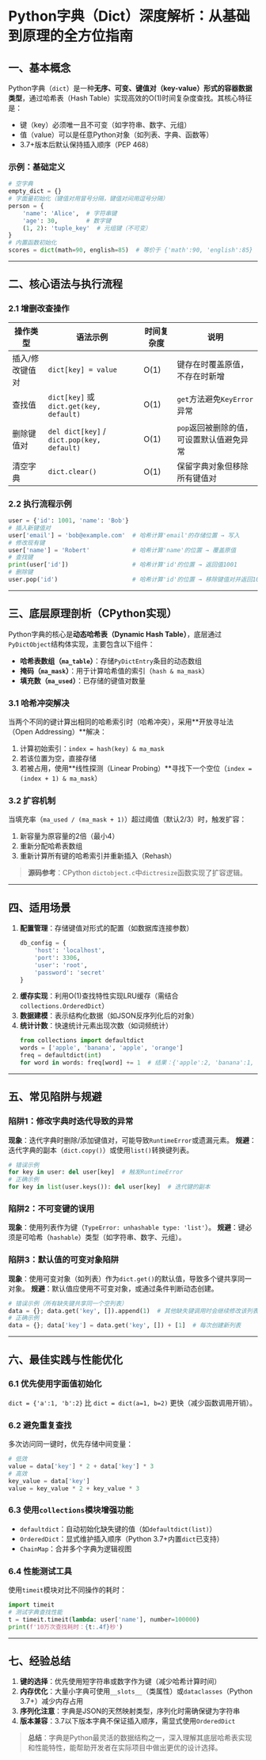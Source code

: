 # Python字典（Dict）深度解析：从基础到原理的全方位指南

## 一、基本概念
Python字典（`dict`）是一种**无序、可变、键值对（key-value）形式的容器数据类型**，通过哈希表（Hash Table）实现高效的O(1)时间复杂度查找。其核心特征是：
- 键（key）必须唯一且不可变（如字符串、数字、元组）
- 值（value）可以是任意Python对象（如列表、字典、函数等）
- 3.7+版本后默认保持插入顺序（PEP 468）

### 示例：基础定义
```python
# 空字典
empty_dict = {}
# 字面量初始化（键值对用冒号分隔，键值对间用逗号分隔）
person = {
    'name': 'Alice',  # 字符串键
    'age': 30,        # 数字键
    (1, 2): 'tuple_key'  # 元组键（不可变）
}
# 内置函数初始化
scores = dict(math=90, english=85)  # 等价于 {'math':90, 'english':85}
```

---

## 二、核心语法与执行流程
### 2.1 增删改查操作
| 操作类型       | 语法示例                  | 时间复杂度 | 说明                                                                 |
|----------------|---------------------------|------------|----------------------------------------------------------------------|
| 插入/修改键值对 | `dict[key] = value`       | O(1)       | 键存在时覆盖原值，不存在时新增                                       |
| 查找值         | `dict[key]` 或 `dict.get(key, default)` | O(1)       | `get`方法避免`KeyError`异常                                          |
| 删除键值对     | `del dict[key]` / `dict.pop(key, default)` | O(1)       | `pop`返回被删除的值，可设置默认值避免异常                           |
| 清空字典       | `dict.clear()`            | O(1)       | 保留字典对象但移除所有键值对                                         |

### 2.2 执行流程示例
```python
user = {'id': 1001, 'name': 'Bob'}
# 插入新键值对
user['email'] = 'bob@example.com'  # 哈希计算'email'的存储位置 → 写入
# 修改现有键
user['name'] = 'Robert'            # 哈希计算'name'的位置 → 覆盖原值
# 查找键
print(user['id'])                  # 哈希计算'id'的位置 → 返回值1001
# 删除键
user.pop('id')                     # 哈希计算'id'的位置 → 移除键值对并返回1001
```

---

## 三、底层原理剖析（CPython实现）
Python字典的核心是**动态哈希表（Dynamic Hash Table）**，底层通过`PyDictObject`结构体实现，主要包含以下组件：
- **哈希表数组（`ma_table`）**：存储`PyDictEntry`条目的动态数组
- **掩码（`ma_mask`）**：用于计算哈希值的索引（`hash & ma_mask`）
- **填充数（`ma_used`）**：已存储的键值对数量

### 3.1 哈希冲突解决
当两个不同的键计算出相同的哈希索引时（哈希冲突），采用**开放寻址法（Open Addressing）**解决：
1. 计算初始索引：`index = hash(key) & ma_mask`
2. 若该位置为空，直接存储
3. 若被占用，使用**线性探测（Linear Probing）**寻找下一个空位（`index = (index + 1) & ma_mask`）

### 3.2 扩容机制
当填充率（`ma_used / (ma_mask + 1)`）超过阈值（默认2/3）时，触发扩容：
1. 新容量为原容量的2倍（最小4）
2. 重新分配哈希表数组
3. 重新计算所有键的哈希索引并重新插入（Rehash）

> **源码参考**：CPython `dictobject.c`中`dictresize`函数实现了扩容逻辑。

---

## 四、适用场景
1. **配置管理**：存储键值对形式的配置（如数据库连接参数）
   ```python
   db_config = {
       'host': 'localhost',
       'port': 3306,
       'user': 'root',
       'password': 'secret'
   }
   ```
2. **缓存实现**：利用O(1)查找特性实现LRU缓存（需结合`collections.OrderedDict`）
3. **数据建模**：表示结构化数据（如JSON反序列化后的对象）
4. **统计计数**：快速统计元素出现次数（如词频统计）
   ```python
   from collections import defaultdict
   words = ['apple', 'banana', 'apple', 'orange']
   freq = defaultdict(int)
   for word in words: freq[word] += 1  # 结果：{'apple':2, 'banana':1, 'orange':1}
   ```

---

## 五、常见陷阱与规避
### 陷阱1：修改字典时迭代导致的异常
**现象**：迭代字典时删除/添加键值对，可能导致`RuntimeError`或遗漏元素。
**规避**：迭代字典的副本（`dict.copy()`）或使用`list()`转换键列表。
```python
# 错误示例
for key in user: del user[key]  # 触发RuntimeError
# 正确示例
for key in list(user.keys()): del user[key]  # 迭代键的副本
```

### 陷阱2：不可变键的误用
**现象**：使用列表作为键（`TypeError: unhashable type: 'list'`）。
**规避**：键必须是可哈希（`hashable`）类型（如字符串、数字、元组）。

### 陷阱3：默认值的可变对象陷阱
**现象**：使用可变对象（如列表）作为`dict.get()`的默认值，导致多个键共享同一对象。
**规避**：默认值应使用不可变对象，或通过条件判断动态创建。
```python
# 错误示例（所有缺失键共享同一个空列表）
data = {}; data.get('key', []).append(1)  # 其他缺失键调用时会继续修改该列表
# 正确示例
data = {}; data['key'] = data.get('key', []) + [1]  # 每次创建新列表
```

---

## 六、最佳实践与性能优化
### 6.1 优先使用字面值初始化
`dict = {'a':1, 'b':2}` 比 `dict = dict(a=1, b=2)` 更快（减少函数调用开销）。

### 6.2 避免重复查找
多次访问同一键时，优先存储中间变量：
```python
# 低效
value = data['key'] * 2 + data['key'] * 3
# 高效
key_value = data['key']
value = key_value * 2 + key_value * 3
```

### 6.3 使用`collections`模块增强功能
- `defaultdict`：自动初始化缺失键的值（如`defaultdict(list)`）
- `OrderedDict`：显式维护插入顺序（Python 3.7+内置`dict`已支持）
- `ChainMap`：合并多个字典为逻辑视图

### 6.4 性能测试工具
使用`timeit`模块对比不同操作的耗时：
```python
import timeit
# 测试字典查找性能
t = timeit.timeit(lambda: user['name'], number=100000)
print(f'10万次查找耗时：{t:.4f}秒')
```

---

## 七、经验总结
1. **键的选择**：优先使用短字符串或数字作为键（减少哈希计算时间）
2. **内存优化**：大量小字典可使用`__slots__`（类属性）或`dataclasses`（Python 3.7+）减少内存占用
3. **序列化注意**：字典是JSON的天然映射类型，序列化时需确保键为字符串
4. **版本兼容**：3.7以下版本字典不保证插入顺序，需显式使用`OrderedDict`

> **总结**：字典是Python最灵活的数据结构之一，深入理解其底层哈希表实现和性能特性，能帮助开发者在实际项目中做出更优的设计选择。